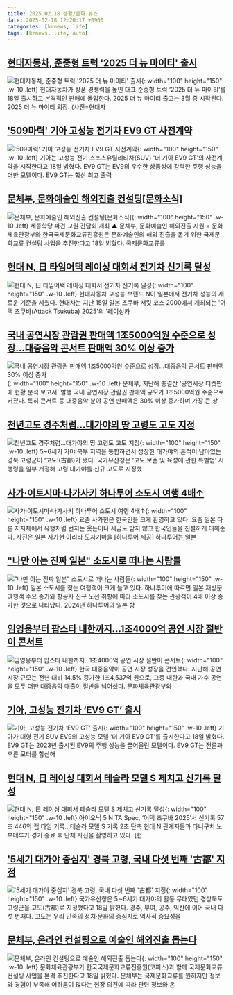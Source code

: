 ```yaml
---
title: 2025.02.18 생활/문화 뉴스
date: 2025-02-18 12:20:17 +0900
categories: [krnews, life]
tags: [krnews, life, auto]
---
```

## [현대자동차, 준중형 트럭 '2025 더 뉴 마이티' 출시](https://n.news.naver.com/mnews/article/018/0005945653)

![현대자동차, 준중형 트럭 '2025 더 뉴 마이티' 출시](https://mimgnews.pstatic.net/image/origin/018/2025/02/18/5945653.jpg?type=nf220_150){: width="100" height="150" .w-10 .left}
현대자동차가 상품 경쟁력을 높인 대표 준중형 트럭 ‘2025 더 뉴 마이티’를 18일 출시하고 본격적인 판매에 돌입한다. 2025 더 뉴 마이티 출고는 3월 중 시작된다. 2025 더 뉴 마이티 외장. (사진=현대자

## ['509마력' 기아 고성능 전기차 EV9 GT 사전계약](https://n.news.naver.com/mnews/article/014/0005309840)

!['509마력' 기아 고성능 전기차 EV9 GT 사전계약](https://mimgnews.pstatic.net/image/origin/014/2025/02/18/5309840.jpg?type=nf220_150){: width="100" height="150" .w-10 .left}
기아는 고성능 전기 스포츠유틸리티차(SUV) '더 기아 EV9 GT'의 사전계약을 시작한다고 18일 밝혔다. EV9 GT는 EV9의 우수한 상품성에 강력한 주행 성능을 더한 모델이다. EV9 GT는 합산 최고 출력

## [문체부, 문화예술인 해외진출 컨설팅[문화소식]](https://n.news.naver.com/mnews/article/001/0015218884)

![문체부, 문화예술인 해외진출 컨설팅[문화소식]](https://mimgnews.pstatic.net/image/origin/001/2025/02/18/15218884.jpg?type=nf220_150){: width="100" height="150" .w-10 .left}
세종학당 파견 교원 간담회 개최 ▲ 문체부, 문화예술인 해외진출 지원 = 문화체육관광부와 한국국제문화교류진흥원은 문화예술인의 해외 진출을 돕기 위한 국제문화교류 컨설팅 사업을 추진한다고 18일 밝혔다. 국제문화교류를

## [현대 N, 日 타임어택 레이싱 대회서 전기차 신기록 달성](https://n.news.naver.com/mnews/article/277/0005548051)

![현대 N, 日 타임어택 레이싱 대회서 전기차 신기록 달성](https://mimgnews.pstatic.net/image/origin/277/2025/02/18/5548051.jpg?type=nf220_150){: width="100" height="150" .w-10 .left}
현대자동차 고성능 브랜드 N이 일본에서 전기차 성능의 새로운 기준을 세웠다. 현대차는 지난 15일 일본 츠쿠바 서킷 코스 2000에서 개최되는 '어택 츠쿠바(Attack Tsukuba) 2025'의 '레이싱카

## [국내 공연시장 관람권 판매액 1조5000억원 수준으로 성장…대중음악 콘서트 판매액 30% 이상 증가](https://n.news.naver.com/mnews/article/029/0002936054)

![국내 공연시장 관람권 판매액 1조5000억원 수준으로 성장…대중음악 콘서트 판매액 30% 이상 증가](https://mimgnews.pstatic.net/image/origin/029/2025/02/18/2936054.jpg?type=nf220_150){: width="100" height="150" .w-10 .left}
문체부, 지난해 총결산 '공연시장 티켓판매 현황 분석 보고서' 발행 국내 공연시장 관람권 판매액 규모가 1조5000억원 수준으로 커졌다. 특히 콘서트 등 대중음악 분야 공연 판매액은 30% 이상 증가하며 가장 큰 상

## [천년고도 경주처럼…대가야의 땅 고령도 고도 지정](https://n.news.naver.com/mnews/article/028/0002731688)

![천년고도 경주처럼…대가야의 땅 고령도 고도 지정](https://mimgnews.pstatic.net/image/origin/028/2025/02/18/2731688.jpg?type=nf220_150){: width="100" height="150" .w-10 .left}
5~6세기 가야 북부 지역을 통합하면서 성장한 대가야의 흔적이 남아있는 경북 고령군이 ‘고도’(古都)가 됐다. 국가유산청은 ‘고도 보존 및 육성에 관한 특별법’ 시행령을 일부 개정해 고령 대가야를 신규 고도로 지정했

## [사가·이토시마·나가사키 하나투어 소도시 여행 4배↑](https://n.news.naver.com/mnews/article/016/0002430333)

![사가·이토시마·나가사키 하나투어 소도시 여행 4배↑](https://mimgnews.pstatic.net/image/origin/016/2025/02/18/2430333.jpg?type=nf220_150){: width="100" height="150" .w-10 .left}
요즘 사가현은 한국인을 크게 환영하고 있다. 요즘 일본 다른 지자체에서 유행처럼 번지는 웃돈이나 세금도 받지 않고 한국인들을 친절하게 대해준다. 사진은 일본 사가현 아리타 도자기마을 [하나투어 제공] 하나투어는 일본

## ["나만 아는 진짜 일본" 소도시로 떠나는 사람들](https://n.news.naver.com/mnews/article/015/0005095681)

!["나만 아는 진짜 일본" 소도시로 떠나는 사람들](https://mimgnews.pstatic.net/image/origin/015/2025/02/18/5095681.jpg?type=nf220_150){: width="100" height="150" .w-10 .left}
일본 소도시를 찾는 여행객이 크게 늘고 있다. 하나투어에 따르면 일본 재방문 여행객 수요 증가와 항공사 신규 노선 취항에 따라 소도시를 찾는 관광객이 4배 이상 증가한 것으로 나타났다. 2024년 하나투어의 일본 항

## [임영웅부터 팝스타 내한까지…1조4000억 공연 시장 절반이 콘서트](https://n.news.naver.com/mnews/article/469/0000849490)

![임영웅부터 팝스타 내한까지…1조4000억 공연 시장 절반이 콘서트](https://mimgnews.pstatic.net/image/origin/469/2025/02/18/849490.jpg?type=nf220_150){: width="100" height="150" .w-10 .left}
한국 대중음악이 공연 시장 성장을 견인했다. 지난해 공연 시장 규모는 전년 대비 14.5% 증가한 1조4,537억 원으로, 그중 내한과 국내 가수 공연을 모두 더한 대중음악 매출이 절반을 넘어섰다. 문화체육관광부와

## [기아, 고성능 전기차 ‘EV9 GT’ 출시](https://n.news.naver.com/mnews/article/023/0003888712)

![기아, 고성능 전기차 ‘EV9 GT’ 출시](https://mimgnews.pstatic.net/image/origin/023/2025/02/18/3888712.jpg?type=nf220_150){: width="100" height="150" .w-10 .left}
기아가 대형 전기 SUV EV9의 고성능 모델 ‘더 기아 EV9 GT’를 출시한다고 18일 밝혔다. EV9 GT는 2023년 출시된 EV9의 주행 성능을 끌어올린 모델이다. EV9 GT는 전륜과 후륜 모터를 합산해

## [현대 N, 日 레이싱 대회서 테슬라 모델 S 제치고 신기록 달성](https://n.news.naver.com/mnews/article/016/0002430254)

![현대 N, 日 레이싱 대회서 테슬라 모델 S 제치고 신기록 달성](https://mimgnews.pstatic.net/image/origin/016/2025/02/18/2430254.jpg?type=nf220_150){: width="100" height="150" .w-10 .left}
아이오닉 5 N TA Spec, ‘어택 츠쿠바 2025’서 신기록 57초 446의 랩 타임 기록…테슬라 모델 S 기록 2초 단축 현대 N 관계자들과 타니구치 노부테루가 경기 종료 후 단체 사진을 촬영하고 있다. [현

## ['5세기 대가야 중심지' 경북 고령, 국내 다섯 번째 '古都' 지정](https://n.news.naver.com/mnews/article/277/0005548098)

!['5세기 대가야 중심지' 경북 고령, 국내 다섯 번째 '古都' 지정](https://mimgnews.pstatic.net/image/origin/277/2025/02/18/5548098.jpg?type=nf220_150){: width="100" height="150" .w-10 .left}
국가유산청은 5∼6세기 대가야의 활동 무대였던 경상북도 고령군을 고도(古都)로 지정했다고 18일 밝혔다. 경주, 부여, 공주, 익산에 이어 국내 다섯 번째다. 고도는 우리 민족의 정치·문화의 중심지로 역사적 중요성을

## [문체부, 온라인 컨설팅으로 예술인 해외진출 돕는다](https://n.news.naver.com/mnews/article/277/0005547929)

![문체부, 온라인 컨설팅으로 예술인 해외진출 돕는다](https://mimgnews.pstatic.net/image/origin/277/2025/02/18/5547929.jpg?type=nf220_150){: width="100" height="150" .w-10 .left}
문화체육관광부가 한국국제문화교류진흥원(코피스)과 함께 국제문화교류 컨설팅 사업을 본격 추진한다고 18일 밝혔다. 문체부는 국제문화교류를 원하지만 정보와 경험이 부족해 어려움이 많다는 현장 의견에 따라 관련 정보와 온

